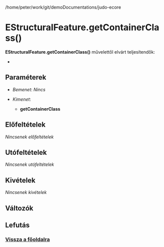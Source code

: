 
/home/peter/work/git/demoDocumentations/judo-ecore


# EStructuralFeature.getContainerClass()
**EStructuralFeature.getContainerClass()** művelettől elvárt teljesítendők:

- 

##  Paraméterek
- *Bemenet*:
*Nincs*

- *Kimenet*:
  - **getContainerClass**  

##  Előfeltételek

*Nincsenek előfeltételek*


##  Utófeltételek

*Nincsenek utófeltételek*

##  Kivételek

*Nincsenek kivételek*


##  Változók

##  Lefutás

###  [Vissza a főoldalra](./../../index.md)
